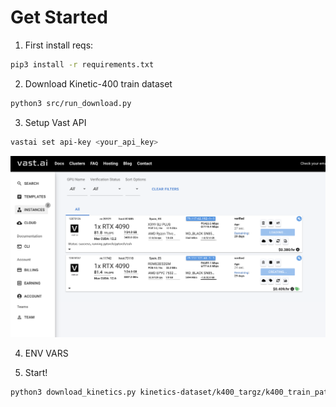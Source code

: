 # Get Started

1) First install reqs:

```bash
pip3 install -r requirements.txt
```

2) Download Kinetic-400 train dataset

```bash
python3 src/run_download.py
```

3) Setup Vast API

```bash
vastai set api-key <your_api_key>
```

<img src="/assets/vast.png">

4) ENV VARS

5) Start!

```bash
python3 download_kinetics.py kinetics-dataset/k400_targz/k400_train_path.txt ./kinetics-videos
```